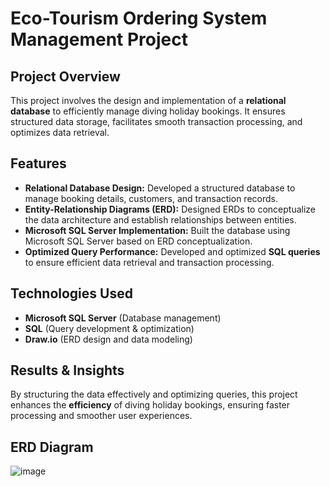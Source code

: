 # Eco-Tourism Ordering System Management Project 

## Project Overview
This project involves the design and implementation of a **relational database** to efficiently manage diving holiday bookings. It ensures structured data storage, facilitates smooth transaction processing, and optimizes data retrieval.

## Features
- **Relational Database Design:** Developed a structured database to manage booking details, customers, and transaction records.
- **Entity-Relationship Diagrams (ERD):** Designed ERDs to conceptualize the data architecture and establish relationships between entities.
- **Microsoft SQL Server Implementation:** Built the database using Microsoft SQL Server based on ERD conceptualization.
- **Optimized Query Performance:** Developed and optimized **SQL queries** to ensure efficient data retrieval and transaction processing.

## Technologies Used
- **Microsoft SQL Server** (Database management)
- **SQL** (Query development & optimization)
- **Draw.io** (ERD design and data modeling)

## Results & Insights
By structuring the data effectively and optimizing queries, this project enhances the **efficiency** of diving holiday bookings, ensuring faster processing and smoother user experiences.

## ERD Diagram

![image](https://github.com/user-attachments/assets/e09a2cb0-9fce-41af-bf42-02543da9ee14)


